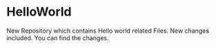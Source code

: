 # HelloWorld
New Repository which contains Hello world related Files.
New changes included.
You can find the changes.
